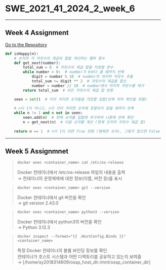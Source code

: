 # SWE_2021_41_2024_2_week_6

---

## Week 4 Assignment

[Go to the Repository](https://github.com/Jinozzs/SWE_2021_41_2024_2_week_4.git)

```python
def isHappy(n):
    # 숫자의 각 자릿수의 제곱의 합을 계산하는 헬퍼 함수
    def get_next(number):
        total_sum = 0  # 자릿수의 제곱 합을 저장할 변수
        while number > 0:  # number가 0보다 클 때까지 반복
            digit = number % 10  # number의 마지막 자릿수 추출
            total_sum += digit ** 2  # 자릿수의 제곱을 합산
            number = number // 10  # number에서 마지막 자릿수를 제거
        return total_sum  # 모든 자릿수의 제곱 합 반환

    seen = set()  # 이미 처리한 숫자들을 저장할 집합(반복 여부 확인을 위함)
    
    # n이 1이 아니고, n이 이미 처리한 숫자에 포함되지 않을 때까지 반복
    while n != 1 and n not in seen:
        seen.add(n)  # 현재 숫자를 집합에 추가하여 나중에 반복 확인
        n = get_next(n)  # 다음 숫자를 계산 (현재 숫자의 자릿수 제곱 합)
    
    return n == 1  # n이 1이 되면 True 반환 (행복한 숫자), 그렇지 않으면 False 반환
```

---

## Week 5 Assignmnet

> ```
> docker exec <container_name> cat /etc/os-release
> ```
> Docker 컨테이너에서 /etc/os-release 파일의 내용을 출력   
> → 컨테이너의 운영체제에 대한 정보(이름, 버전 등)를 표시

> ```
> docker exec <container_name> git --version
> ```
> Docker 컨테이너에서 git 버전을 확인   
> → git version 2.43.0

> ```
> docker exec <container_name> python3 --version
> ```
> Docker 컨테이너에서 python3의 버전을 확인   
> → Python 3.12.3

> ```
> docker inspect --format="{{ .HostConfig.Binds }}" <container_name>
> ```
> 특정 Docker 컨테이너의 볼륨 바인딩 정보를 확인   
> 컨테이너가 호스트 시스템과 어떤 디렉토리를 공유하고 있는지 보여줌   
> → [/home/sy2018314609/ossp_host_dir:/mnt/ossp_container_dir]
